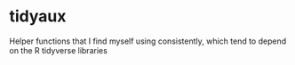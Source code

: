 # tidyaux
Helper functions that I find myself using consistently, which tend to depend on the R tidyverse libraries
